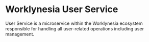 # Worklynesia User Service

User Service is a microservice within the Worklynesia ecosystem responsible for handling all user-related operations including user management.
